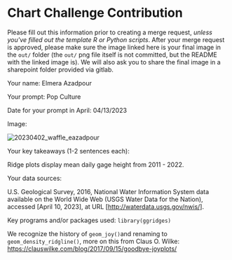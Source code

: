 # Chart Challenge Contribution

Please fill out this information prior to creating a merge request, *unless you've filled out the template R or Python scripts*. After your merge request is approved, please make sure the image linked here is your final image in the `out/` folder (the `out/` png file itself is not committed, but the README with the linked image is). We will also ask you to share the final image in a sharepoint folder provided via gitlab.

Your name: Elmera Azadpour

Your prompt: Pop Culture

Date for your prompt in April: 04/13/2023

Image: 

![20230402_waffle_eazadpour](/uploads/5ea43d9e222cc02187c74fb013d831ff/20230402_waffle_eazadpour.png)

Your key takeaways (1-2 sentences each):

Ridge plots display mean daily gage height from 2011 - 2022.

Your data sources:

U.S. Geological Survey, 2016, National Water Information System data available on the World Wide Web (USGS Water Data for the Nation), accessed [April 10, 2023], at URL [http://waterdata.usgs.gov/nwis/].

Key programs and/or packages used: `library(ggridges)`

We recognize the history of `geom_joy()`and renaming to `geom_density_ridgline()`, more on this from Claus O. Wilke: https://clauswilke.com/blog/2017/09/15/goodbye-joyplots/ 

